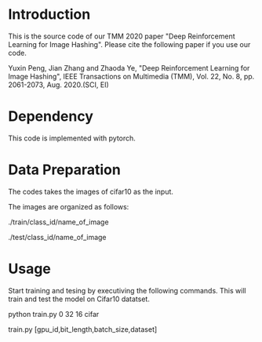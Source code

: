 # Introduction
This is the source code of our TMM 2020 paper "Deep Reinforcement Learning for Image Hashing". Please cite the following paper if you use our code.

Yuxin Peng, Jian Zhang and Zhaoda Ye, "Deep Reinforcement Learning for Image Hashing", IEEE Transactions on Multimedia (TMM), Vol. 22, No. 8, pp. 2061-2073, Aug. 2020.(SCI, EI)

# Dependency

This code is implemented with pytorch.

# Data Preparation

The codes takes the images of cifar10 as the input.

The images are organized as follows:

./train/class_id/name_of_image

./test/class_id/name_of_image

# Usage

Start training and tesing by executiving the following commands. This will train and test the model on Cifar10 datatset. 

python train.py 0 32 16 cifar

train.py [gpu_id,bit_length,batch_size,dataset]


